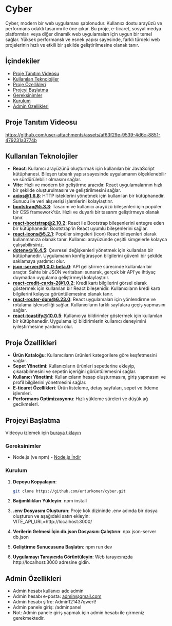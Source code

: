 # Cyber

Cyber, modern bir web uygulaması şablonudur. Kullanıcı dostu arayüzü ve performans odaklı tasarımı ile öne çıkar. Bu proje, e-ticaret, sosyal medya platformları veya diğer dinamik web uygulamaları için uygun bir temel sağlar. Yüksek performanslı ve esnek yapısı sayesinde, farklı türdeki web projelerinin hızlı ve etkili bir şekilde geliştirilmesine olanak tanır.


## İçindekiler
- [Proje Tanıtım Videosu](#proje-tanıtım-videosu)
- [Kullanılan Teknolojiler](#kullanilan-teknolojiler)
- [Proje Özellikleri](#proje-ozellikleri)
- [Projeyi Başlatma](#projeyi-baslatma)
- [Gereksinimler](#gereksinimler)
- [Kurulum](#kurulum)
- [Admin Özellikleri](#admin-özellikleri)


## Proje Tanıtım Videosu
https://github.com/user-attachments/assets/af63f29e-9539-4d6c-8851-479231a3774b



## Kullanılan Teknolojiler

- **React**: Kullanıcı arayüzünü oluşturmak için kullanılan bir JavaScript kütüphanesi. Bileşen tabanlı yapısı sayesinde uygulamanın ölçeklenebilir ve sürdürülebilir olmasını sağlar.
- **Vite**: Hızlı ve modern bir geliştirme aracıdır. React uygulamalarının hızlı bir şekilde oluşturulmasını ve geliştirilmesini sağlar.
- **axios@1.6.8**: HTTP isteklerini yönetmek için kullanılan bir kütüphanedir. Sunucu ile veri alışverişi işlemlerini kolaylaştırır.
- **bootstrap@5.3.3**: Tasarım ve kullanıcı arayüzü bileşenleri için popüler bir CSS framework'tür. Hızlı ve duyarlı bir tasarım geliştirmeye olanak tanır.
- **react-bootstrap@2.10.2**: React ile Bootstrap bileşenlerini entegre eden bir kütüphanedir. Bootstrap'in React uyumlu bileşenlerini sağlar.
- **react-icons@5.2.1**: Popüler simgeleri (icon) React bileşenleri olarak kullanmanıza olanak tanır. Kullanıcı arayüzünde çeşitli simgelerle kolayca çalışabilirsiniz.
- **dotenv@16.4.5**: Çevresel değişkenleri yönetmek için kullanılan bir kütüphanedir. Uygulamanın konfigürasyon bilgilerini güvenli bir şekilde saklamaya yardımcı olur.
- **json-server@1.0.0-beta.0**: API geliştirme sürecinde kullanılan bir araçtır. Sahte bir JSON veritabanı sunarak, gerçek bir API'ye ihtiyaç duymadan uygulama geliştirmeyi kolaylaştırır.
- **react-credit-cards-2@1.0.2**: Kredi kartı bilgilerini görsel olarak göstermek için kullanılan bir React bileşenidir. Kullanıcıların kredi kartı bilgilerini kolayca görüntülemesine olanak tanır.
- **react-router-dom@6.23.0**: React uygulamaları için yönlendirme ve rotalama işlevselliği sağlar. Kullanıcıların farklı sayfalara geçiş yapmasını sağlar.
- **react-toastify@10.0.5**: Kullanıcıya bildirimler göstermek için kullanılan bir kütüphanedir. Uygulama içi bildirimlerin kullanıcı deneyimini iyileştirmesine yardımcı olur.


## Proje Özellikleri

- **Ürün Kataloğu**: Kullanıcıların ürünleri kategorilere göre keşfetmesini sağlar.
- **Sepet Yönetimi**: Kullanıcıların ürünleri sepetlerine ekleyip, çıkarabilmesini ve sepetin içeriğini görüntülemesini sağlar.
- **Kullanıcı Yönetimi**: Kullanıcıların hesap oluşturmasını, giriş yapmasını ve profil bilgilerini yönetmesini sağlar.
- **E-ticaret Özellikleri**: Ürün listeleme, detay sayfaları, sepet ve ödeme işlemleri.
- **Performans Optimizasyonu**: Hızlı yükleme süreleri ve düşük ağ gecikmeleri.


## Projeyi Başlatma
Videoyu izlemek için [buraya tıklayın](https://www.dropbox.com/scl/fi/iayutf1m0ae1bgz5ef3js/CyberProjectVideo.mp4?rlkey=1ckr9l649xvluml30l13h4jb0&st=tkhty58d&dl=0)

### Gereksinimler

- Node.js (ve npm) - [Node.js İndir](https://nodejs.org/)

### Kurulum

1. **Depoyu Kopyalayın**:
   ```bash
   git clone https://github.com/erturkomer/cyber.git
   
2. **Bağımlılıkları Yükleyin**:
npm install

3. **.env Dosyasını Oluşturun**:
Proje kök dizininde .env adında bir dosya oluşturun ve aşağıdaki satırı ekleyin:
VITE_API_URL=http://localhost:3000/

4. **Verilerin Gelmesi İçin db.json Dosyasını Çalıştırın**:
npx json-server db.json

5. **Geliştirme Sunucusunu Başlatın**:
npm run dev

6. **Uygulamayı Tarayıcıda Görüntüleyin**:
Web tarayıcınızda http://localhost:3000 adresine gidin.

## Admin Özellikleri
- Admin hesabı kullanıcı adı: admin
- Admin hesabı e-posta: admin@gmail.com
- Admin hesabı şifre: Admin121437qwert!
- Admin panele giriş: /adminpanel 
- Not: Admin panele giriş yapmak için admin hesabı ile girmeniz gerekmektedir.

